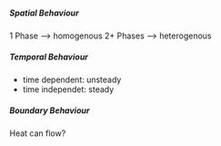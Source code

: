 ##### Spatial Behaviour
1 Phase      --> homogenous
2+ Phases --> heterogenous

##### Temporal Behaviour
- time dependent: unsteady
- time independet: steady

##### Boundary Behaviour
Heat can flow? 
